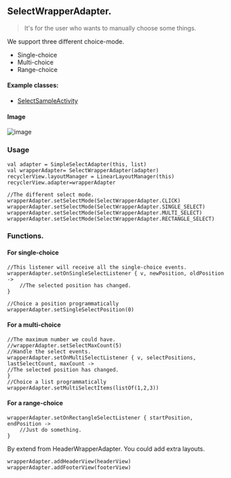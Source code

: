 ## SelectWrapperAdapter.

> It's for the user who wants to manually choose some things.

We support three different choice-mode.

* Single-choice
* Multi-choice
* Range-choice

#### Example classes:

* [SelectSampleActivity](app/src/main/java/com/cz/widget/recyclerview/sample/adapter/SelectSampleActivity.kt)

#### Image
![image](../image/select_adapter.gif)

### Usage

```
val adapter = SimpleSelectAdapter(this, list)
val wrapperAdapter= SelectWrapperAdapter(adapter)
recyclerView.layoutManager = LinearLayoutManager(this)
recyclerView.adapter=wrapperAdapter

//The different select mode.
wrapperAdapter.setSelectMode(SelectWrapperAdapter.CLICK)
wrapperAdapter.setSelectMode(SelectWrapperAdapter.SINGLE_SELECT)
wrapperAdapter.setSelectMode(SelectWrapperAdapter.MULTI_SELECT)
wrapperAdapter.setSelectMode(SelectWrapperAdapter.RECTANGLE_SELECT)
```


### Functions.

#### For single-choice

```
//This listener will receive all the single-choice events.
wrapperAdapter.setOnSingleSelectListener { v, newPosition, oldPosition ->
    //The selected position has changed.
}

//Choice a position programmatically
wrapperAdapter.setSingleSelectPosition(0)
```


#### For a multi-choice

```
//The maximum number we could have.
//wrapperAdapter.setSelectMaxCount(5)
//Handle the select events.
wrapperAdapter.setOnMultiSelectListener { v, selectPositions, lastSelectCount, maxCount ->
//The selected position has changed.
}
//Choice a list programmatically
wrapperAdapter.setMultiSelectItems(listOf(1,2,3))
```

#### For a range-choice

```
wrapperAdapter.setOnRectangleSelectListener { startPosition, endPosition ->
    //Just do something.
}
```

By extend from HeaderWrapperAdapter. You could add extra layouts.

```
wrapperAdapter.addHeaderView(headerView)
wrapperAdapter.addFooterView(footerView)
```